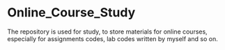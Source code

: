 # Online_Course_Study
The repository is used for study, to store materials for online courses, especially for assignments codes, lab codes written by myself and so on. 
